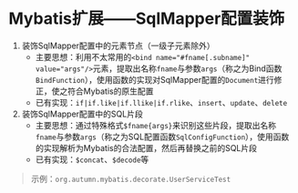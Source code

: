 # Mybatis扩展——SqlMapper配置装饰

1. 装饰SqlMapper配置中的元素节点（一级子元素除外）
   * 主要思想：利用不太常用的`<bind name="#fname[.subname]" value="args"/>`元素，提取出名称`fname`与参数`args`（称之为Bind函数`BindFunction`），使用函数的实现对SqlMapper配置的`Document`进行修正，使之符合Mybatis的原生配置
   * 已有实现：`if|if.like|if.llike|if.rlike`、`insert`、`update`、`delete`
1. 装饰SqlMapper配置中的SQL片段
   * 主要思想：通过特殊格式`$fname{args}`来识别这些片段，提取出名称`fname`与参数`args`（称之为SQL配置函数`SqlConfigFunction`），使用函数的实现解析为Mybatis的合法配置，然后再替换之前的SQL片段
   * 已有实现：`$concat`、`$decode`等
   
> 示例：`org.autumn.mybatis.decorate.UserServiceTest`
